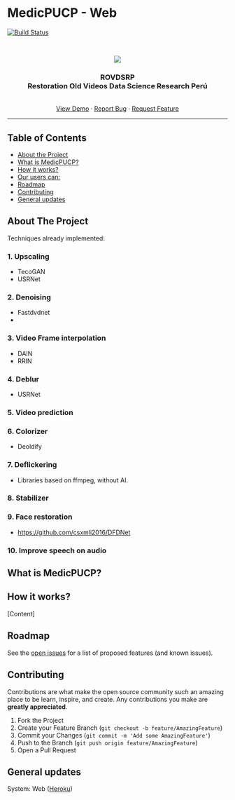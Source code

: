 # MedicPUCP - Web

[![Build Status](https://travis-ci.com/ZurMaD/pdm.svg?branch=master)](https://travis-ci.com/ZurMaD/pdm)


<br />
<p align="center">
  <a href="#">
    <img src="/docs/img/logo.png">
  </a>

  <h3 align="center">ROVDSRP<br>
  Restoration Old Videos Data Science Research Perú</h3>

  <p align="center">
    <br />
    <a href="#">View Demo</a>
    ·
    <a href="#">Report Bug</a>
    ·
    <a href="#">Request Feature</a>
  </p>
</p>
<hr style="height:2px;border-width:0;color:gray;background-color:gray">


<!-- TABLE OF CONTENTS -->
## Table of Contents

* [About the Project](#about-the-project)
* [What is MedicPUCP?](#what-is)
* [How it works?](#how-works)
* [Our users can:](#our-users)
* [Roadmap](#roadmap)
* [Contributing](#contributing)
* [General updates](#general-updates)


<!-- ABOUT THE PROJECT -->
## About The Project

Techniques already implemented:

### 1. Upscaling

- TecoGAN
- USRNet

### 2. Denoising

- Fastdvdnet
- 

### 3. Video Frame interpolation

- DAIN
- RRIN

### 4. Deblur

- USRNet

### 5. Video prediction

### 6. Colorizer

- Deoldify

### 7. Deflickering

- Libraries based on ffmpeg, without AI.

### 8. Stabilizer

### 9. Face restoration

- https://github.com/csxmli2016/DFDNet

### 10. Improve speech on audio


<!-- What is MedicPUCP? -->
## What is MedicPUCP?


<!-- How it works? -->
## How it works?

[Content]

<!-- ROADMAP -->
## Roadmap

See the [open issues](#) for a list of proposed features (and known issues).


<!-- CONTRIBUTING -->
## Contributing

Contributions are what make the open source community such an amazing place to be learn, inspire, and create. Any contributions you make are **greatly appreciated**.

1. Fork the Project
2. Create your Feature Branch (`git checkout -b feature/AmazingFeature`)
3. Commit your Changes (`git commit -m 'Add some AmazingFeature'`)
4. Push to the Branch (`git push origin feature/AmazingFeature`)
5. Open a Pull Request

<!-- General system updates -->
## General updates

System: Web ([Heroku](#)) 
